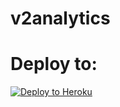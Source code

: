# v2analytics

# Deploy to:
[![Deploy to Heroku](https://www.herokucdn.com/deploy/button.svg)](https://heroku.com/deploy)
